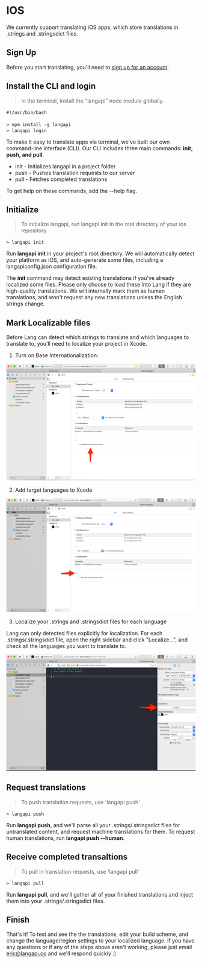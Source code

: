 # IOS

We currently support translating iOS apps, which store translations in .strings and .stringsdict files.

## Sign Up

Before you start translating, you'll need to [sign up for an account](https://www.langapi.co/signup).

## Install the CLI and login

> In the terminal, install the "langapi" node module globally.

```shell--all
#!/usr/bin/bash

> npm install -g langapi
> langapi login
```

To make it easy to translate apps via terminal, we've built our own command-line interface (CLI). Our CLI includes three main commands: **init, push, and pull**.

- init - Initializes langapi in a project folder
- push - Pushes translation requests to our server
- pull - Fetches completed translations

To get help on these commands, add the --help flag.

## Initialize

> To initialize langapi, run langapi init in the root directory of your ios repository

```shell-all
> langapi init
```

Run **langapi init** in your project's root directory. We will automatically detect your platform as iOS, and auto-generate some files, including a langapiconfig.json configuration file.

The **init** command may detect existing translations if you've already localized some files. Please only choose to load these into Lang if they are high-quality translations. We will internally mark them as human translations, and won't request any new translations unless the English strings change.

## Mark Localizable files

Before Lang can detect which strings to translate and which languages to translate to, you'll need to localize your project in Xcode.

1. Turn on Base Internationalization:

![alt text](https://raw.githubusercontent.com/PeterLZhou/slate/master/source/images/ios_base_internationalization.png "Logo Title Text 1")

2. Add target languages to Xcode

![alt text](https://raw.githubusercontent.com/PeterLZhou/slate/master/source/images/ios_add_language.png "Logo Title Text 1")

3. Localize your .strings and .stringsdict files for each language

Lang can only detected files explicitly for localization. For each .strings/.stringsdict file, open the right sidebar and click "Localize...", and check all the languages you want to translate to.

![alt text](https://raw.githubusercontent.com/PeterLZhou/slate/master/source/images/ios_localize_strings.png "Logo Title Text 1")

## Request translations

> To push translation requests, use 'langapi push'

```shell-all
> langapi push
```

Run **langapi push**, and we'll parse all your .strings/.stringsdict files for untranslated content, and request machine translations for them. To request human translations, run **langapi push --human**.

## Receive completed transaltions

> To pull in translation requests, use 'langapi pull'

```shell-all
> langapi pull
```

Run **langapi pull**, and we'll gather all of your finished translations and inject them into your .strings/.stringsdict files.

## Finish

That's it! To test and see the the translations, edit your build scheme, and change the language/region settings to your localized language. If you have any questions or if any of the steps above aren't working, please just email eric@langapi.co and we'll respond quickly :)
